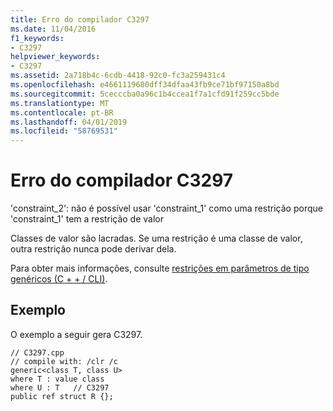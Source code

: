 ```yaml
---
title: Erro do compilador C3297
ms.date: 11/04/2016
f1_keywords:
- C3297
helpviewer_keywords:
- C3297
ms.assetid: 2a718b4c-6cdb-4418-92c0-fc3a259431c4
ms.openlocfilehash: e4661119680dff34dfaa43fb9ce71bf97150a8bd
ms.sourcegitcommit: 5cecccba0a96c1b4ccea1f7a1cfd91f259cc5bde
ms.translationtype: MT
ms.contentlocale: pt-BR
ms.lasthandoff: 04/01/2019
ms.locfileid: "58769531"
---
```

# <a name="compiler-error-c3297"></a>Erro do compilador C3297

'constraint_2': não é possível usar 'constraint_1' como uma restrição porque 'constraint_1' tem a restrição de valor

Classes de valor são lacradas. Se uma restrição é uma classe de valor, outra restrição nunca pode derivar dela.

Para obter mais informações, consulte [restrições em parâmetros de tipo genéricos (C + + / CLI)](../../extensions/constraints-on-generic-type-parameters-cpp-cli.md).

## <a name="example"></a>Exemplo

O exemplo a seguir gera C3297.

```
// C3297.cpp
// compile with: /clr /c
generic<class T, class U>
where T : value class
where U : T   // C3297
public ref struct R {};
```